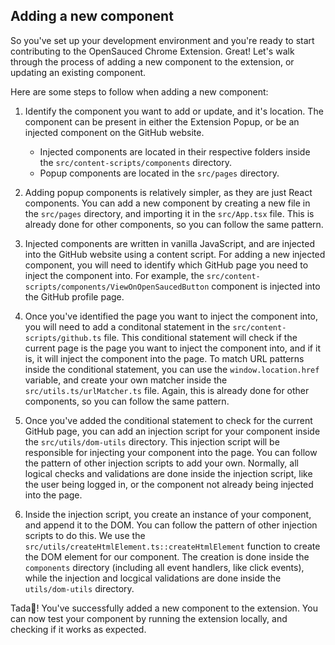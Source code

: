## Adding a new component
So you've set up your development environment and you're ready to start contributing to the OpenSauced Chrome Extension. Great! Let's walk through the process of adding a new component to the extension, or updating an existing component.

Here are some steps to follow when adding a new component:

1. Identify the component you want to add or update, and it's location. The component can be present in either the Extension Popup, or be an injected component on the GitHub website. 
    * Injected components are located in their respective folders inside the `src/content-scripts/components` directory. 
    * Popup components are located in the `src/pages` directory. 

2. Adding popup components is relatively simpler, as they are just React components. You can add a new component by creating a new file in the `src/pages` directory, and importing it in the `src/App.tsx` file. This is already done for other components, so you can follow the same pattern.

3. Injected components are written in vanilla JavaScript, and are injected into the GitHub website using a content script. For adding a new injected component, you will need to identify which GitHub page you need to inject the component into. For example, the `src/content-scripts/components/ViewOnOpenSaucedButton` component is injected into the GitHub profile page. 

4. Once you've identified the page you want to inject the component into, you will need to add a conditonal statement in the `src/content-scripts/github.ts` file. This conditional statement will check if the current page is the page you want to inject the component into, and if it is, it will inject the component into the page. To match URL patterns inside the conditional statement, you can use the `window.location.href` variable, and create your own matcher inside the `src/utils.ts/urlMatcher.ts` file. Again, this is already done for other components, so you can follow the same pattern.

5. Once you've added the conditional statement to check for the current GitHub page, you can add an injection script for your component inside the `src/utils/dom-utils` directory. This injection script will be responsible for injecting your component into the page. You can follow the pattern of other injection scripts to add your own. Normally, all logical checks and validations are done inside the injection script, like the user being logged in, or the component not already being injected into the page. 

6. Inside the injection script, you create an instance of your component, and append it to the DOM. You can follow the pattern of other injection scripts to do this. We use the `src/utils/createHtmlElement.ts::createHtmlElement` function to create the DOM element for our component. The creation is done inside the `components` directory (including all event handlers, like click events), while the injection and locgical validations are done inside the `utils/dom-utils` directory.

Tada🎉! You've successfully added a new component to the extension. You can now test your component by running the extension locally, and checking if it works as expected.
 

